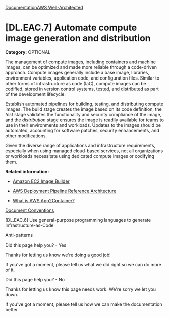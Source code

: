 [Documentation](/index.html)[AWS Well-Architected](devops-guidance.html)

# [DL.EAC.7] Automate compute image generation and distribution

**Category:** OPTIONAL

The management of compute images, including containers and machine images, can be optimized and made more reliable through a code-driven approach. Compute images generally include a base image, libraries, environment variables, application code, and configuration files. Similar to other forms of infrastructure as code (IaC), compute images can be codified, stored in version control systems, tested, and distributed as part of the development lifecycle.

Establish automated pipelines for building, testing, and distributing compute images. The build stage creates the image based on its code definition, the *test* stage validates the functionality and security compliance of the image, and the *distribution* stage ensures the image is readily available for teams to use in their environments and workloads. Updates to the images should be automated, accounting for software patches, security enhancements, and other modifications.

Given the diverse range of applications and infrastructure requirements, especially when using managed cloud-based services, not all organizations or workloads necessitate using dedicated compute images or codifying them.

**Related information:**

* [Amazon EC2 Image Builder](https://aws.amazon.com/image-builder/)

* [AWS Deployment Pipeline Reference Architecture](https://aws-samples.github.io/aws-deployment-pipeline-reference-architecture)

* [What is AWS App2Container?](https://docs.aws.amazon.com/app2container/latest/UserGuide/what-is-a2c.html)


[Document Conventions](/general/latest/gr/docconventions.html)

\[DL.EAC.6] Use general-purpose programming languages to generate Infrastructure-as-Code

Anti-patterns

Did this page help you? - Yes

Thanks for letting us know we're doing a good job!

If you've got a moment, please tell us what we did right so we can do more of it.

Did this page help you? - No

Thanks for letting us know this page needs work. We're sorry we let you down.

If you've got a moment, please tell us how we can make the documentation better.</awsdocs-view></awsui-app-layout>